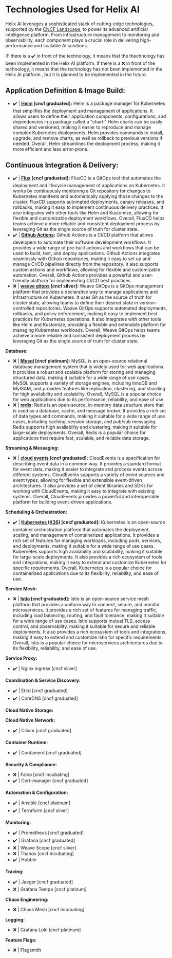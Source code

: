 # Technologies Used for Helix AI

Helix AI leverages a sophisticated stack of cutting-edge technologies, supported by the [CNCF Landscape](https://landscape.cncf.io/), to power its advanced artificial intelligence platform. From infrastructure management to monitoring and observability, each component plays a crucial role in delivering high-performance and scalable AI solutions.

IF there is a :heavy_check_mark: in front of the technology, it means that the thechnology has been implemented in the Helix AI platform. If there is a :x: in front of the technology, it means that the technology has not been implemented in the Helix AI platform , but it is planned to be implemented in the future.

## Application Definition & Image Build:

- :heavy_check_mark: | **[Helm](https://helm.sh/docs/) [cncf graduated]:** Helm is a package manager for Kubernetes that simplifies the deployment and management of applications. It allows users to define their application components, configurations, and dependencies in a package called a "chart." Helm charts can be easily shared and versioned, making it easier to reproduce and manage complex Kubernetes deployments. Helm provides commands to install, upgrade, and remove charts, as well as rollback to previous versions if needed. Overall, Helm streamlines the deployment process, making it more efficient and less error-prone.

## Continuous Integration & Delivery:

- :heavy_check_mark: | **[Flux](https://fluxcd.io/flux/) [cncf graduated]:** FluxCD is a GitOps tool that automates the deployment and lifecycle management of applications on Kubernetes. It works by continuously monitoring a Git repository for changes to Kubernetes manifests and automatically applying those changes to the cluster. FluxCD supports automated deployments, canary releases, and rollbacks, making it easy to implement continuous delivery practices. It also integrates with other tools like Helm and Kustomize, allowing for flexible and customizable deployment workflows. Overall, FluxCD helps teams achieve a more reliable and consistent deployment process by leveraging Git as the single source of truth for cluster state.
- :heavy_check_mark: | **[Github Actions](https://docs.github.com/en/actions):** Github Actions is a CI/CD platform that allows developers to automate their software development workflows. It provides a wide range of pre-built actions and workflows that can be used to build, test, and deploy applications. Github Actions integrates seamlessly with Github repositories, making it easy to set up and manage CI/CD pipelines directly from the repository. It also supports custom actions and workflows, allowing for flexible and customizable automation. Overall, Github Actions provides a powerful and user-friendly platform for implementing CI/CD best practices.
- :x: | **[weave gitops](https://github.com/weaveworks/weave-gitops) [cncf silver]:** Weave GitOps is a GitOps management platform that provides a declarative way to manage applications and infrastructure on Kubernetes. It uses Git as the source of truth for cluster state, allowing teams to define their desired state in version-controlled repositories. Weave GitOps supports automated deployments, rollbacks, and policy enforcement, making it easy to implement best practices for Kubernetes operations. It also integrates with other tools like Helm and Kustomize, providing a flexible and extensible platform for managing Kubernetes workloads. Overall, Weave GitOps helps teams achieve a more reliable and consistent deployment process by leveraging Git as the single source of truth for cluster state.

**Database:**
- :x: | **[Mysql]() [cncf platinum]:** MySQL is an open-source relational database management system that is widely used for web applications. It provides a robust and scalable platform for storing and managing structured data, making it suitable for a wide range of use cases. MySQL supports a variety of storage engines, including InnoDB and MyISAM, and provides features like replication, clustering, and sharding for high availability and scalability. Overall, MySQL is a popular choice for web applications due to its performance, reliability, and ease of use.
- :x: | **[redis](https://redis.io/):** Redis is an open-source, in-memory data structure store that is used as a database, cache, and message broker. It provides a rich set of data types and commands, making it suitable for a wide range of use cases, including caching, session storage, and pub/sub messaging. Redis supports high availability and clustering, making it suitable for large-scale deployments. Overall, Redis is a popular choice for applications that require fast, scalable, and reliable data storage.

**Streaming & Messaging:**
- :x: | **[cloud events](https://cloudevents.io/) [cncf graduated]:** CloudEvents is a specification for describing event data in a common way. It provides a standard format for event data, making it easier to integrate and process events across different systems. CloudEvents supports a variety of event sources and event types, allowing for flexible and extensible event-driven architectures. It also provides a set of client libraries and SDKs for working with CloudEvents, making it easy to integrate with existing systems. Overall, CloudEvents provides a powerful and interoperable platform for building event-driven applications.

**Scheduling & Orchestration:**
- :heavy_check_mark: | **[Kubernetes (K3S)](https://docs.k3s.io/) [cncf graduated]:** Kubernetes is an open-source container orchestration platform that automates the deployment, scaling, and management of containerized applications. It provides a rich set of features for managing workloads, including pods, services, and deployments, making it suitable for a wide range of use cases. Kubernetes supports high availability and scalability, making it suitable for large-scale deployments. It also provides a rich ecosystem of tools and integrations, making it easy to extend and customize Kubernetes for specific requirements. Overall, Kubernetes is a popular choice for containerized applications due to its flexibility, reliability, and ease of use.

**Service Mesh:**
- :x: | **[Istio](https://istio.io/latest/docs/) [cncf graduated]:** Istio is an open-source service mesh platform that provides a uniform way to connect, secure, and monitor microservices. It provides a rich set of features for managing traffic, including load balancing, routing, and fault tolerance, making it suitable for a wide range of use cases. Istio supports mutual TLS, access control, and observability, making it suitable for secure and reliable deployments. It also provides a rich ecosystem of tools and integrations, making it easy to extend and customize Istio for specific requirements. Overall, Istio is a popular choice for microservices architectures due to its flexibility, reliability, and ease of use.

**Service Proxy:**
- :heavy_check_mark: | Nginx ingress [cncf silver]

**Coordination & Service Discovery:**
- :heavy_check_mark: | Etcd [cncf graduated]
- :heavy_check_mark: | CoreDNS [cncf graduated]

**Cloud Native Storage:**

**Cloud Native Network:**
- :heavy_check_mark: | Cilium [cncf graduated]

**Container Runtime:**
- :heavy_check_mark: | Containerd [cncf graduated]

**Security & Compliance:**
- :x: | Falco [cncf incubating]
- :heavy_check_mark: | Cert-manager [cncf graduated]

**Automation & Configuration:**
- :heavy_check_mark: | Ansible [cncf platinum]
- :heavy_check_mark: | Terraform [cncf silver]

**Monitoring:**
- :heavy_check_mark: | Prometheus [cncf graduated]
- :heavy_check_mark: | Grafana [cncf graduated]
- :x: | Weave Scope [cncf silver]
- :x: | Thanos [cncf incubating]
- :heavy_check_mark: | Hubble

**Tracing:**
- :heavy_check_mark: | Jaeger [cncf graduated]
- :x: | Grafana Tempo [cncf platinum]

**Chaos Engineering:**
- :x: | Chaos Mesh [cncf incubating]

**Logging:**
- :x: | Grafana Loki [cncf platinum]

**Feature Flags:**
- :x: | Flagsmith